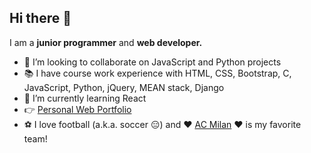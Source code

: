 ## Hi there 👋
I am a **junior programmer** and **web developer.**

- 👯 I’m looking to collaborate on JavaScript and Python projects
- 📚 I have course work experience with HTML, CSS, Bootstrap, C, JavaScript, Python, jQuery, MEAN stack, Django
- 🔭 I’m currently learning React 
- 👉 [Personal Web Portfolio](https://3ldi.pythonanywhere.com/)
- ⚽ I love football (a.k.a. soccer 😑) and ♥️ [AC Milan](https://en.wikipedia.org/wiki/A.C._Milan) ♥️ is my favorite team!




<!--
**3ldi/3ldi** is a ✨ _special_ ✨ repository because its `README.md` (this file) appears on your GitHub profile.

Here are some ideas to get you started:

- 🔭 I’m currently working on React 
- 🌱 I’m currently learning ...
- 👯 I’m looking to collaborate on JavaScript and Python projects
- 🤔 I’m looking for help with ...
- 💬 Ask me about ...
- 📫 How to reach me: ...
- 😄 Pronouns: ...
- ⚡ Fun fact: ...
-->
